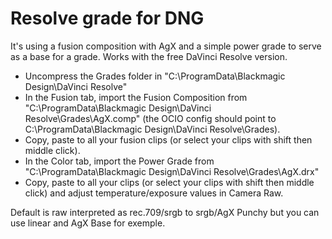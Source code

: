 # Resolve grade for DNG 
It's using a fusion composition with AgX and a simple power grade to serve as a base for a grade.
Works with the free DaVinci Resolve version. 

- Uncompress the Grades folder in "C:\ProgramData\Blackmagic Design\DaVinci Resolve\"
- In the Fusion tab, import the Fusion Composition from "C:\ProgramData\Blackmagic Design\DaVinci Resolve\Grades\AgX.comp" (the OCIO config should point to C:\ProgramData\Blackmagic Design\DaVinci Resolve\Grades).
- Copy, paste to all your fusion clips (or select your clips with shift then middle click).
- In the Color tab, import the Power Grade from "C:\ProgramData\Blackmagic Design\DaVinci Resolve\Grades\AgX.drx"
- Copy, paste to all your clips (or select your clips with shift then middle click) and adjust temperature/exposure values in Camera Raw.


Default is raw interpreted as rec.709/srgb to srgb/AgX Punchy but you can use linear and AgX Base for exemple.
